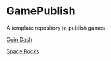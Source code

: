 # GamePublish
A template repository to publish games

[Coin Dash](https://wcu-cs-cooperlab.github.io/demo-games-michaelxmyers/main_scene/)

[Space Rocks](https://wcu-cs-cooperlab.github.io/demo-games-michaelxmyers/sep16/)
